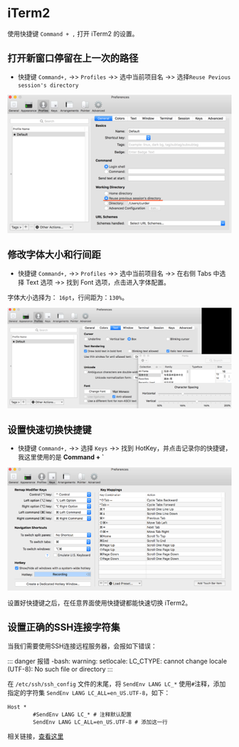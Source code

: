 # iTerm2

使用快捷键 `Command + ,` 打开 iTerm2 的设置。

## 打开新窗口停留在上一次的路径

- 快捷键 `Command+,` ->> `Profiles` ->> 选中当前项目名 ->> 选择`Reuse Pevious session's directory`

![](./../assets/config/iterm2-set-resue-previous-session-directory.png)

## 修改字体大小和行间距

- 快捷键 `Command+,` ->> `Profiles` ->> 选中当前项目名 ->> 在右侧 Tabs 中选择 Text 选项 ->> 找到 Font 选项，点击进入字体配置。

字体大小选择为： `16pt`，行间距为：`130%`。

![](./../assets/config/iterm2-set-font-size-and-spacing.png)

## 设置快速切换快捷键

- 快捷键 `Command+,` ->> 选择 `Keys` ->> 找到 HotKey，并点击记录你的快捷键，我这里使用的是 **Command + \`**

![](./../assets/config/iterm2-show-or-hiden-all-windows.png)

设置好快捷键之后，在任意界面使用快捷键都能快速切换 iTerm2。

## 设置正确的SSH连接字符集

当我们需要使用SSH连接远程服务器，会报如下错误：

::: danger 报错
-bash: warning: setlocale: LC_CTYPE: cannot change locale (UTF-8): No such file or directory
:::

在 `/etc/ssh/ssh_config` 文件的末尾，将 `SendEnv LANG LC_*` 使用`#`注释，添加指定的字符集 `SendEnv LANG LC_ALL=en_US.UTF-8`，如下：

``` {2,3}
Host *
        #SendEnv LANG LC_* # 注释默认配置
        SendEnv LANG LC_ALL=en_US.UTF-8 # 添加这一行
```

相关链接，[查看这里](https://segmentfault.com/a/1190000022755839)
